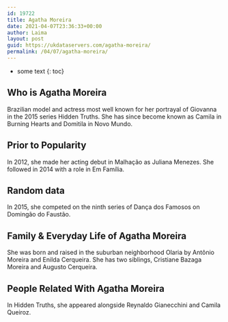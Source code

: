 ```yaml
---
id: 19722
title: Agatha Moreira
date: 2021-04-07T23:36:33+00:00
author: Laima
layout: post
guid: https://ukdataservers.com/agatha-moreira/
permalink: /04/07/agatha-moreira/
---
```


* some text
{: toc}


## Who is Agatha Moreira
                  
                  
                  
Brazilian model and actress most well known for her portrayal of Giovanna in the 2015 series Hidden Truths. She has since become known as Camila in Burning Hearts and Domitila in Novo Mundo.
                  
              
            
              
            
                
                
                
## Prior to Popularity
                  
                  
                  
In 2012, she made her acting debut in Malhação as Juliana Menezes. She followed in 2014 with a role in Em Família.
                  
              
            
              
            
                
                
                
## Random data
                  
                  
                  
In 2015, she competed on the ninth series of Dança dos Famosos on Domingão do Faustão.
                  
              
            
              
            
                
                
                
## Family & Everyday Life of Agatha Moreira
                  
                  
                  
She was born and raised in the suburban neighborhood Olaria by Antônio Moreira and Enilda Cerqueira. She has two siblings, Cristiane Bazaga Moreira and Augusto Cerqueira.
                  
              
            
              
            
                
                
                
## People Related With Agatha Moreira
                  
                  
                  
In Hidden Truths, she appeared alongside Reynaldo Gianecchini and Camila Queiroz.
                  
              
            
              
            
                
              
            
              
              
            
            
              
            
          
          
          